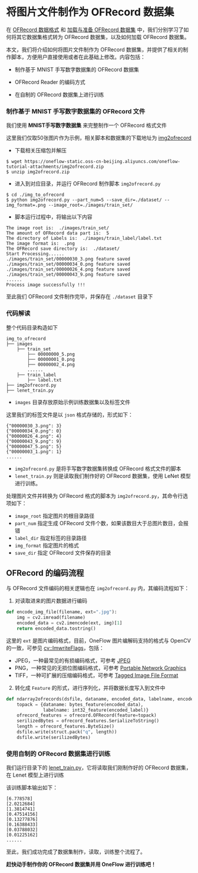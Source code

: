 # 将图片文件制作为 OFRecord 数据集

在 [OFRecord 数据格式](./ofrecord.md) 和 [加载与准备 OFRecord 数据集](./how_to_make_ofdataset.md) 中，我们分别学习了如何将其它数据集格式转为 OFRecord 数据集，以及如何加载 OFRecord 数据集。

本文，我们将介绍如何将图片文件制作为 OFRecord 数据集，并提供了相关的制作脚本，方便用户直接使用或者在此基础上修改。内容包括：

- 制作基于 MNIST 手写数字数据集的 OFRecord 数据集

- OFRecord Reader 的编码方式
- 在自制的 OFRecord 数据集上进行训练

### 制作基于 MNIST 手写数字数据集的 OFRecord 文件

我们使用 **MNIST手写数字数据集** 来完整制作一个 OFRecord 格式文件

这里我们仅取50张图片作为示例，相关脚本和数据集的下载地址为 [img2ofrecord](https://oneflow-static.oss-cn-beijing.aliyuncs.com/oneflow-tutorial-attachments/img2ofrecord.zip)

- 下载相关压缩包并解压

```shell
$ wget https://oneflow-static.oss-cn-beijing.aliyuncs.com/oneflow-tutorial-attachments/img2ofrecord.zip
$ unzip img2ofrecord.zip
```

- 进入到对应目录，并运行 OFRecord 制作脚本 `img2ofrecord.py`

```shell
$ cd ./img_to_ofrecord
$ python img2ofrecord.py --part_num=5 --save_dir=./dataset/ --img_format=.png --image_root=./images/train_set/
```

- 脚本运行过程中，将输出以下内容

```shell
The image root is:  ./images/train_set/
The amount of OFRecord data part is:  5
The directory of Labels is:  ./images/train_label/label.txt
The image format is:  .png
The OFRecord save directory is:  ./dataset/
Start Processing......
./images/train_set/00000030_3.png feature saved
./images/train_set/00000034_0.png feature saved
./images/train_set/00000026_4.png feature saved
./images/train_set/00000043_9.png feature saved
......
Process image successfully !!!
```

至此我们 OFRecord 文件制作完毕，并保存在 `./dataset` 目录下

### 代码解读

整个代码目录构造如下 

```
img_to_ofrecord
├── images
	├── train_set
		├── 00000000_5.png
		├── 00000001_0.png
		├── 00000002_4.png
		......
	├── train_label
		├── label.txt
├── img2ofrecord.py
├── lenet_train.py
```

- `images` 目录存放原始示例训练数据集以及标签文件

这里我们的标签文件是以 `json` 格式存储的，形式如下：

```shell
{"00000030_3.png": 3}
{"00000034_0.png": 0}
{"00000026_4.png": 4}
{"00000043_9.png": 9}
{"00000047_5.png": 5}
{"00000003_1.png": 1}
......
```

- `img2ofrecord.py` 是将手写数字数据集转换成 OFRecord 格式文件的脚本
- `lenet_train.py` 则是读取我们制作好的 OFRecord 数据集，使用 LeNet 模型进行训练。 

处理图片文件并转换为 OFRecord 格式的脚本为 `img2ofrecord.py`，其命令行选项如下：

- `image_root` 指定图片的根目录路径
- `part_num` 指定生成 OFRecord 文件个数，如果该数目大于总图片数目，会报错
- `label_dir` 指定标签的目录路径
- `img_format` 指定图片的格式
- `save_dir` 指定 OFRecord 文件保存的目录

## OFRecord 的编码流程

与 OFRecord 文件编码的相关逻辑也在 `img2ofrecord.py` 内，其编码流程如下：

1. 对读取进来的图片数据进行编码 

```python
def encode_img_file(filename, ext=".jpg"):
    img = cv2.imread(filename)
    encoded_data = cv2.imencode(ext, img)[1]
    return encoded_data.tostring()
```

这里的 `ext` 是图片编码格式，目前，OneFlow 图片编解码支持的格式与 OpenCV 的一致，可参见 [cv::ImwriteFlags](https://docs.opencv.org/3.4/d4/da8/group__imgcodecs.html#ga292d81be8d76901bff7988d18d2b42ac)，包括：

- JPEG，一种最常见的有损编码格式，可参考 [JPEG](http://www.wikiwand.com/en/JPEG)
- PNG，一种常见的无损位图编码格式，可参考 [Portable Network Graphics](http://www.wikiwand.com/en/Portable_Network_Graphics)
- TIFF，一种可扩展的压缩编码格式，可参考 [Tagged Image File Format](http://www.wikiwand.com/en/TIFF)

2. 转化成 `Feature` 的形式，进行序列化，并将数据长度写入到文件中

```python
def ndarray2ofrecords(dsfile, dataname, encoded_data, labelname, encoded_label):
    topack = {dataname: bytes_feature(encoded_data),
              labelname: int32_feature(encoded_label)}
    ofrecord_features = ofrecord.OFRecord(feature=topack)
    serilizedBytes = ofrecord_features.SerializeToString()
    length = ofrecord_features.ByteSize()
    dsfile.write(struct.pack("q", length))
    dsfile.write(serilizedBytes)
```

### 使用自制的 OFRecord 数据集进行训练

我们运行目录下的 [lenet_train.py](../code/extended_topics/img_to_ofrecord/lenet_train.py)，它将读取我们刚制作好的 OFRecord 数据集，在 Lenet 模型上进行训练

该训练脚本输出如下：

```
[6.778578]
[2.0212684]
[1.3814741]
[0.47514156]
[0.13277876]
[0.16388433]
[0.03788032]
[0.01225162]
......
```

至此，我们成功完成了数据集制作，读取，训练整个流程了。

**赶快动手制作你的 OFRecord 数据集并用 OneFlow 进行训练吧！**

